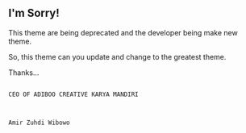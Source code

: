 ## I&#39;m Sorry!
This theme are being deprecated and the developer being make new theme.

So, this theme can you update and change to the greatest theme.

Thanks...

                                                                               CEO OF ADIBOO CREATIVE KARYA MANDIRI
                                                                                                  
                                                                                                            
                                                                                        Amir Zuhdi Wibowo

